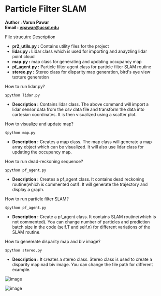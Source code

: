# Particle Filter SLAM
**Author : Varun Pawar <br>
Email : vpawar@ucsd.edu**

File strucutre			Description 
* **pr2_utils.py :**			Contains utility files for the project
* **lidar.py :**				Lidar class which is used for importing and anayzling lidar point cloud
* **map.py :**				map class for generating and updating occupancy map
* **pf_agent.py :**			Particle filter agent class for particle filter SLAM routine
* **stereo.py :**			Stereo class for disparity map generation, bird's eye view texture generation

How to run lidar.py? <br>
```console
$python lidar.py
```
* **Description :** Contains lidar class. The above command will import a lidar sensor data from the csv data file and
transform the data into cartesian coordinates. It is then visualized using a scatter plot.<br>

How to visualize and update map?
```code
$python map.py
```

* **Description :** Creates a map class. The map class will generate a map array object which can be visualized. It will also use
lidar class for updating the occupancy map.<br>

How to run dead-reckoning sequence?
```code
$python pf_agent.py
```
* **Description :** Creates a pf_agent class. It contains dead reckoning routine(which is commented out!). It will generate the trajectory and display a graph.<br>

How to run particle filter SLAM?
```code
$python pf_agent.py
```
* **Description :** Create a pf_agent class. It contains SLAM routine(which is not commented). You can change number of particles and prediction batch size in the code (self.T and self.n) for different variations of the SLAM routine.<br>

How to genereate disparity map and biv image?
```code
$python stereo.py
```
* **Description :** It creates a stereo class. Stereo class is used to create a disparity map nad biv image. You can change the file path for different example.

![image](https://user-images.githubusercontent.com/25801462/180665404-220bdbbe-af1d-49a6-8704-827ab8e321b5.png)

![image](https://user-images.githubusercontent.com/25801462/180665423-78b748b6-d8e7-424e-8ba6-98cdddbe178e.png)

